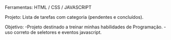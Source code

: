
Ferramentas: HTML / CSS / JAVASCRIPT

Projeto: Lista de tarefas com categoria (pendentes e concluídos).

Objetivo: 
-Projeto destinado a treinar minhas habilidades de Programação.
-uso correto de seletores e eventos javascript.